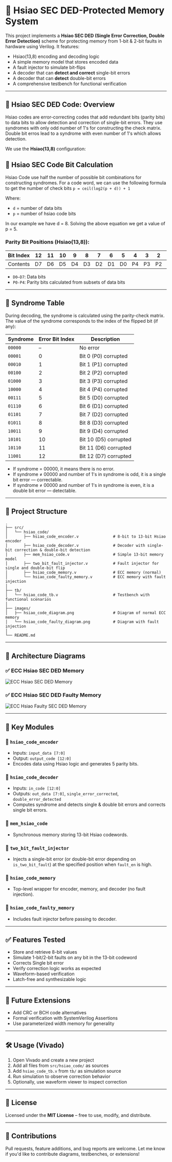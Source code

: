 # 🧠 Hsiao SEC DED-Protected Memory System

This project implements a **Hsiao SEC DED (Single Error Correction, Double Error Detection)** scheme for protecting memory from 1-bit & 2-bit faults in hardware using Verilog. It features:

* Hsiao(13,8) encoding and decoding logic
* A simple memory model that stores encoded data
* A fault injector to simulate bit-flips
* A decoder that can **detect and correct** single-bit errors
* A decoder that can **detect** double-bit errors
* A comprehensive testbench for functional verification

---

## 📘 Hsiao SEC DED Code: Overview

Hsiao codes are error-correcting codes that add redundant bits (parity bits) to data bits to allow detection and correction of single-bit errors. They use syndromes with only odd number of 1's for constructing the check matrix. Double bit erros lead to a syndrome with even number of 1's which allows detection. 

We use the **Hsiao(13,8)** configuration:

## 📏 Hsiao SEC Code Bit Calculation

Hsiao Code use half the number of possible bit combinations for constructing syndromes. For a code word, we can use the following formula to get the number of check bits
`p = ceil(log2(p + d)) + 1`

Where:
- `d` = number of data bits
- `p` = number of hsiao code bits

In our example we have d = 8. Solving the above equation we get a value of p = 5.

### Parity Bit Positions (Hsiao(13,8)):

| Bit Index | 12 | 11 | 10 | 9  | 8  | 7  | 6  | 5  | 4  | 3  | 2  | 1  | 0  |
| --------- | -- | -- | -- | -- | -- | -- | -- | -- | -- | -- | -- | -- | -- |
| Contents  | D7 | D6 | D5 | D4 | D3 | D2 | D1 | D0 | P4 | P3 | P2 | P1 | P0 |

* `D0–D7`: Data bits
* `P0-P4`: Parity bits calculated from subsets of data bits

---

## 🧮 Syndrome Table

During decoding, the syndrome is calculated using the parity-check matrix. The value of the syndrome corresponds to the index of the flipped bit (if any):

| Syndrome | Error Bit Index | Description           |
| -------- | --------------- | --------------------- |
| `00000`  | –               | No error              |
| `00001`  | 0               | Bit 0 (P0) corrupted  |
| `00010`  | 1               | Bit 1 (P1) corrupted  |
| `00100`  | 2               | Bit 2 (P2) corrupted  |
| `01000`  | 3               | Bit 3 (P3) corrupted  |
| `10000`  | 4               | Bit 4 (P4) corrupted  |
| `00111`  | 5               | Bit 5 (D0) corrupted  |
| `01110`  | 6               | Bit 6 (D1) corrupted  |
| `01101`  | 7               | Bit 7 (D2) corrupted  |
| `01011`  | 8               | Bit 8 (D3) corrupted  |
| `10011`  | 9               | Bit 9 (D4) corrupted  |
| `10101`  | 10              | Bit 10 (D5) corrupted |
| `10110`  | 11              | Bit 11 (D6) corrupted |
| `11001`  | 12              | Bit 12 (D7) corrupted |

* If syndrome = 00000, it means there is no error.
* If syndrome ≠ 00000 and number of 1's in syndrome is odd, it is a single bit error — correctable.
* If syndrome ≠ 00000 and number of 1's in syndrome is even, it is a double bit error — detectable.

---

## 📂 Project Structure

```
.
├── src/
│   └── hsiao_code/
│       ├── hsiao_code_encoder.v               # 8-bit to 13-bit Hsiao encoder
│       ├── hsiao_code_decoder.v               # Decoder with single-bit correction & double-bit detection
│       ├── mem_hsiao_code.v                   # Simple 13-bit memory model
│       ├── two_bit_fault_injector.v           # Fault injector for single and double-bit flip
│       ├── hsiao_code_memory.v                # ECC memory (normal)
│       └── hsiao_code_faulty_memory.v         # ECC memory with fault injection
│
├── tb/
│   └── hsiao_code_tb.v                        # Testbench with functional scenarios
│
├── images/
│   ├── hsiao_code_diagram.png                 # Diagram of normal ECC memory
│   └── hsiao_code_faulty_diagram.png          # Diagram with fault injection
│
└── README.md
```

---

## 🧠 Architecture Diagrams

### ✅ ECC Hsiao SEC DED Memory

![ECC Hsiao SEC DED Memory](../../images/hsiao_code_mem.png)

### ✅ ECC Hsiao SEC DED Faulty Memory

![ECC Hsiao Faulty SEC DED Memory](../../images/hsiao_code_faulty_mem.png)

---

## 🔩 Key Modules

### 🔹 `hsiao_code_encoder`

* Inputs: `input_data [7:0]`
* Output: `output_code [12:0]`
* Encodes data using Hsiao logic and generates 5 parity bits.

### 🔹 `hsiao_code_decoder`

* Inputs: `in_code [12:0]`
* Outputs: `out_data [7:0]`, `single_error_corrected`, `double_error_detected`
* Computes syndrome and detects single & double bit errors and corrects single bit errors.

### 🔹 `mem_hsiao_code`

* Synchronous memory storing 13-bit Hsiao codewords.

### 🔹 `two_bit_fault_injector`

* Injects a single-bit error (or double-bit error depending on `is_two_bit_fault`) at the specified position when `fault_en` is high.

### 🔹 `hsiao_code_memory`

* Top-level wrapper for encoder, memory, and decoder (no fault injection).

### 🔹 `hsiao_code_faulty_memory`

* Includes fault injector before passing to decoder.
---

## ✅ Features Tested

* Store and retrieve 8-bit values
* Simulate 1-bit/2-bit faults on any bit in the 13-bit codeword
* Corrects Single bit error
* Verify correction logic works as expected
* Waveform-based verification
* Latch-free and synthesizable logic

---

## 🚀 Future Extensions

* Add CRC or BCH code alternatives
* Formal verification with SystemVerilog Assertions
* Use parameterized width memory for generality

---

## 🛠️ Usage (Vivado)

1. Open Vivado and create a new project
2. Add all files from `src/hsiao_code/` as sources
3. Add `hsiao_code_tb.v` from `tb/` as simulation source
4. Run simulation to observe correction behavior
5. Optionally, use waveform viewer to inspect correction

---

## 📜 License

Licensed under the **MIT License** – free to use, modify, and distribute.

---

## 🤝 Contributions

Pull requests, feature additions, and bug reports are welcome.
Let me know if you'd like to contribute diagrams, testbenches, or extensions!

